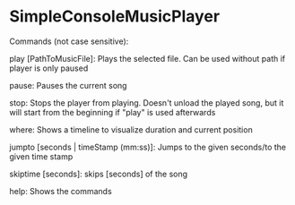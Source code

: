 # SimpleConsoleMusicPlayer

Commands (not case sensitive):<br/>

play [PathToMusicFile]:
Plays the selected file. Can be used without path if player is only paused

pause:
Pauses the current song

stop:
Stops the player from playing. Doesn't unload the played song, but it will start from the beginning if "play" is used afterwards

where:
Shows a timeline to visualize duration and current position

jumpto [seconds | timeStamp (mm:ss)]:
Jumps to the given seconds/to the given time stamp

skiptime [seconds]:
skips [seconds] of the song

help:
Shows the commands
